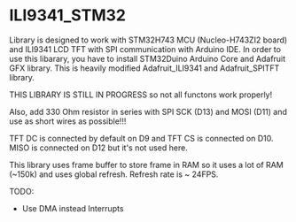 # ILI9341_STM32
Library is designed to work with STM32H743 MCU (Nucleo-H743ZI2 board) and ILI9341 LCD TFT with SPI communication with Arduino IDE.
In order to use this libarary, you have to install STM32Duino Arduino Core and Adafruit GFX library.
This is heavily modified Adafruit_ILI9341 and Adafruit_SPITFT library.

THIS LIBRARY IS STILL IN PROGRESS so not all functons work properly!

Also, add 330 Ohm resistor in series with SPI SCK (D13) and MOSI (D11) and use as short wires as possible!!!

TFT DC is connected by default on D9 and TFT CS is connected on D10. MISO is connected on D12 but it's not used here.

This library uses frame buffer to store frame in RAM so it uses a lot of RAM (~150k) and uses global refresh.
Refresh rate is ~ 24FPS.

TODO:
- Use DMA instead Interrupts
